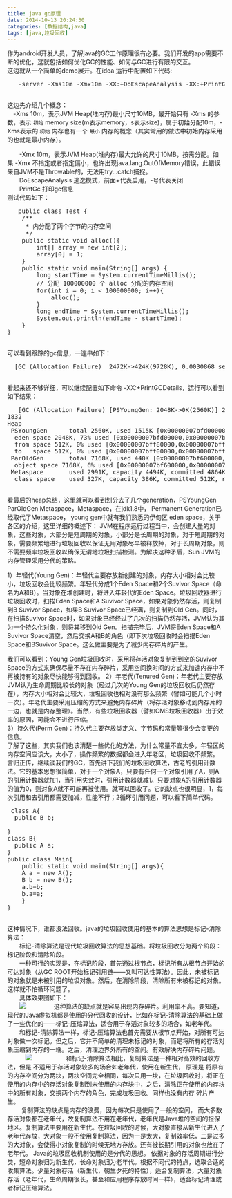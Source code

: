 ```yaml
---
title: java gc原理
date: 2014-10-13 20:24:30
categories: [数据结构,java]
tags: [java,垃圾回收]
---
```

   作为android开发人员，了解java的GC工作原理很有必要。我们开发的app需要不断的优化，这就包括如何优化GC的性能、如何与GC进行有限的交互。</br>
   这边就从一个简单的demo展开。在idea 运行中配置如下代码:
   <pre>
   -server -Xms10m -Xmx10m -XX:+DoEscapeAnalysis -XX:+PrintGc
   </pre>
   这边先介绍几个概念：<br/>
   　-Xms 10m，表示JVM Heap(堆内存)最小尺寸10MB，最开始只有 -Xms 的参数，表示 `初始` memory size(m表示memory，s表示size)，属于初始分配10m，-Xms表示的 `初始` 内存也有一个 `最小` 内存的概念（其实常用的做法中初始内存采用的也就是最小内存）。</br>

　　-Xmx 10m，表示JVM Heap(堆内存)最大允许的尺寸10MB，按需分配。如果 -Xmx 不指定或者指定偏小，也许出现java.lang.OutOfMemory错误，此错误来自JVM不是Throwable的，无法用try...catch捕捉。<br/>
　　DoEscapeAnalysis 逃逸模式，前面+代表启用，-号代表关闭<br/>
　　PrintGc 打印gc信息<br/>
   测试代码如下：
   <pre>
   public class Test {
    /**
     * 内分配了两个字节的内存空间
     */
    public static void alloc(){
        int[] array = new int[2];
        array[0] = 1;
    }
    public static void main(String[] args) {
        long startTime = System.currentTimeMillis();
        // 分配 100000000 个 alloc 分配的内存空间
        for(int i = 0; i < 100000000; i++){
            alloc();
        }
        long endTime = System.currentTimeMillis();
        System.out.println(endTime - startTime);
    }
}
   </pre>
   
  可以看到跟踪的gc信息，一连串如下：
  <pre>
  [GC (Allocation Failure)  2472K->424K(9728K), 0.0030868 secs]
  </pre>
   看起来还不够详细，可以继续配置如下命令 -XX:+PrintGCDetails，运行可以看到如下结果：
   <pre>
   [GC (Allocation Failure) [PSYoungGen: 2048K->0K(2560K)] 2488K->440K(9728K), 0.0003446 secs] [Times: user=0.00 sys=0.00, real=0.00 secs] 
1832
Heap
 PSYoungGen      total 2560K, used 1515K [0x00000007bfd00000, 0x00000007c0000000, 0x00000007c0000000)
  eden space 2048K, 73% used [0x00000007bfd00000,0x00000007bfe7ad80,0x00000007bff00000)
  from space 512K, 0% used [0x00000007bff80000,0x00000007bff80000,0x00000007c0000000)
  to   space 512K, 0% used [0x00000007bff00000,0x00000007bff00000,0x00000007bff80000)
 ParOldGen       total 7168K, used 440K [0x00000007bf600000, 0x00000007bfd00000, 0x00000007bfd00000)
  object space 7168K, 6% used [0x00000007bf600000,0x00000007bf66e050,0x00000007bfd00000)
 Metaspace       used 2991K, capacity 4494K, committed 4864K, reserved 1056768K
  class space    used 327K, capacity 386K, committed 512K, reserved 1048576K
   </pre>
   看最后的heap总结，这里就可以看到划分去了几个generation，PSYoungGen  ParOldGen Metaspace，Metaspace，在jdk1.8中， Permanent Generation已经取代了Metaspace， young gen中就有我们熟悉的伊甸区 eden space，关于各区的介绍，这里详细的概述下：
   JVM在程序运行过程当中，会创建大量的对象，这些对象，大部分是短周期的对象，小部分是长周期的对象，对于短周期的对象，需要频繁地进行垃圾回收以保证无用对象尽早被释放掉，对于长周期对象，则不需要频率垃圾回收以确保无谓地垃圾扫描检测。为解决这种矛盾，Sun JVM的内存管理采用分代的策略。<br/>

1）年轻代(Young Gen)：年轻代主要存放新创建的对象，内存大小相对会比较小，垃圾回收会比较频繁。年轻代分成1个Eden Space和2个Suvivor Space（命名为A和B）。当对象在堆创建时，将进入年轻代的Eden Space。垃圾回收器进行垃圾回收时，扫描Eden Space和A Suvivor Space，如果对象仍然存活，则复制到B Suvivor Space，如果B Suvivor Space已经满，则复制到Old Gen。同时，在扫描Suvivor Space时，如果对象已经经过了几次的扫描仍然存活，JVM认为其为一个持久化对象，则将其移到Old Gen。扫描完毕后，JVM将Eden Space和A Suvivor Space清空，然后交换A和B的角色（即下次垃圾回收时会扫描Eden Space和BSuvivor Space。这么做主要是为了减少内存碎片的产生。<br/>

我们可以看到：Young Gen垃圾回收时，采用将存活对象复制到到空的Suvivor Space的方式来确保尽量不存在内存碎片，采用空间换时间的方式来加速内存中不再被持有的对象尽快能够得到回收。
2）年老代(Tenured Gen)：年老代主要存放JVM认为生命周期比较长的对象（经过几次的Young Gen的垃圾回收后仍然存在），内存大小相对会比较大，垃圾回收也相对没有那么频繁（譬如可能几个小时一次）。年老代主要采用压缩的方式来避免内存碎片（将存活对象移动到内存片的一边，也就是内存整理）。当然，有些垃圾回收器（譬如CMS垃圾回收器）出于效率的原因，可能会不进行压缩。<br/>
3）持久代(Perm Gen)：持久代主要存放类定义、字节码和常量等很少会变更的信息。<br/>
 了解了这些，其实我们也该清楚一些优化的方法，为什么常量不宜太多，年轻区的内存空间应该大，太小了，操作频繁的数据都会进入年老区，垃圾回收不频繁。</br>
 言归正传，继续谈我们的GC，首先讲下我们的垃圾回收算法，古老的引用计数法。它的基本思想很简单，对于一个对象A，只要有任何一个对象引用了A，则A的引用计数器就加1，当引用失效时，引用计数器就减1。只要对象A的引用计数器的值为0，则对象A就不可能再被使用。就可以回收了。它的缺点也很明显，1，每次引用和去引用都需要加减，性能不行；2循环引用问题，可以看下简单代码。
 <pre>
 class A{
  public B b;
   
}
class B{
  public A a;
}
public class Main{
    public static void main(String[] args){
    A a = new A();
    B b = new B();
    a.b=b;
    b.a=a;
    }
}
 </pre>
 这种情况下，谁都没法回收。java的垃圾回收使用的基本的算法思想是标记-清除算法：<br/>
　　标记-清除算法是现代垃圾回收算法的思想基础。将垃圾回收分为两个阶段：标记阶段和清除阶段。</br>
　　一种可行的实现是，在标记阶段，首先通过根节点，标记所有从根节点开始的可达对象（从GC ROOT开始标记引用链——又叫可达性算法）。因此，未被标记的对象就是未被引用的垃圾对象。然后，在清除阶段，清除所有未被标记的对象。这样就不怕循环问题了。</br>
　　具体效果图如下：<br/>
　　![](http://ol76vrjwp.bkt.clouddn.com/lll.png)
　　
　　这种算法的缺点就是容易出现内存碎片。利用率不高。要知道，现代的Java虚拟机都是使用的分代回收的设计，比如在标记-清除算法的基础上做了一些优化的——标记-压缩算法，适合用于存活对象较多的场合，如老年代。<br/>
　　和标记-清除算法一样，标记-压缩算法也首先需要从根节点开始，对所有可达对象做一次标记。但之后，它并不简单的清理未标记的对象，而是将所有的存活对象压缩到内存的一端。之后，清理边界外所有的空间。有效解决内存碎片问题。
　　　![](http://ol76vrjwp.bkt.clouddn.com/ll1.png)
　　　
　　和标记-清除算法相比，复制算法是一种相对高效的回收方法，但是 不适用于存活对象较多的场合如老年代，使用在新生代， 原理是 将原有的内存空间分为两块，两块空间完全相同，每次只用一块，在垃圾回收时，将正在使用的内存中的存活对象复制到未使用的内存块中，之后，清除正在使用的内存块中的所有对象，交换两个内存的角色，完成垃圾回收。同样也没有内存 碎片产生。<br/> 
　　  复制算法的缺点是内存的浪费，因为每次只是使用了一般的空间， 而大多数存活对象都在老年代，故复制算法不用在老年代，老年代是Java堆的空间的担保地区。复制算法主要用在新生代。在垃圾回收的时候，大对象直接从新生代进入了老年代存放，大对象一般不使用复制算法，因为一是太大，复制效率低，二是过多的大对象，会使得小对象复制的时候无地方存放。还有被长期引用的对象也放在了老年代。 Java的垃圾回收机制使用的是分代的思想。 依据对象的存活周期进行分类，短命对象归为新生代，长命对象归为老年代。根据不同代的特点，选取合适的收集算法。少量对象存活（新生代，朝生夕死的特性），适合复制算法，大量对象存活（老年代，生命周期很长，甚至和应用程序存放时间一样），适合标记清理或者标记压缩算法。　
　　  
　
　　
    
    
